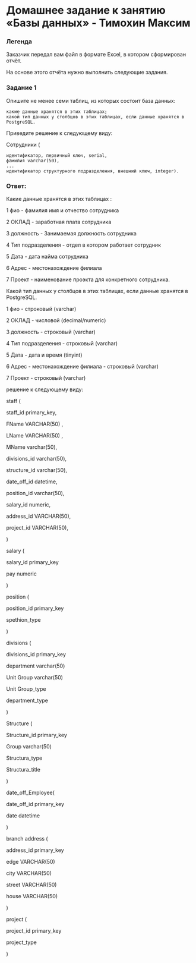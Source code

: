 # Домашнее задание к занятию «Базы данных» - Тимохин Максим

### Легенда

Заказчик передал вам файл в формате Excel, в котором сформирован отчёт.

На основе этого отчёта нужно выполнить следующие задания.

### Задание 1

Опишите не менее семи таблиц, из которых состоит база данных:

    какие данные хранятся в этих таблицах;
    какой тип данных у столбцов в этих таблицах, если данные хранятся в PostgreSQL.

Приведите решение к следующему виду:

Сотрудники (

    идентификатор, первичный ключ, serial,
    фамилия varchar(50),
    ...
    идентификатор структурного подразделения, внешний ключ, integer).

### Ответ:

Какие данные хранятся в этих таблицах :

1 фио - фамилия имя и отчество сотрудника

2 ОКЛАД - заработная плата сотрудника

3 должность - Занимаемая должность сотрудника

4 Тип подразделения - отдел в котором работает сотрудник

5 Дата - дата найма сотрудника

6 Адрес - местонахождение филиала

7 Проект - наименование проэкта для конкретного сотрудника.

Какой тип данных у столбцов в этих таблицах, если данные хранятся в PostgreSQL.

1 фио - строковый (varchar)

2 ОКЛАД - числовой (decimal/numeric)

3 должность - строковый (varchar)

4 Тип подразделения - строковый (varchar)

5 Дата - дата и время (tinyint)

6 Адрес - местонахождение филиала - строковый (varchar)

7 Проект - строковый (varchar)

решение к следующему виду:

staff (

staff_id primary_key,

FName VARCHAR(50) ,

LName VARCHAR(50) ,

MName varchar(50),

divisions_id varchar(50),

structure_id varchar(50),

date_off_id datetime,

position_id varchar(50),

salary_id numeric,

address_id VARCHAR(50),

project_id VARCHAR(50),

)

salary (

salary_id primary_key

pay numeric

)

position (

position_id primary_key

spethion_type

)

divisions (

divisions_id primary_key

department varchar(50)

Unit Group varchar(50)

Unit Group_type

department_type

)

Structure (

Structure_id primary_key

Group varchar(50)

Structura_type

Structura_title

)

date_off_Employee( 

date_off_id primary_key

date datetime

)

branch address (

address_id primary_key

edge VARCHAR(50)

city VARCHAR(50)

street VARCHAR(50)

house VARCHAR(50)

)

project (

project_id primary_key

project_type

)

